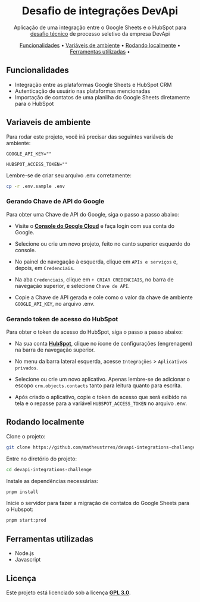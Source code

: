 <h1 align="center">
  Desafio de integrações DevApi
  </a>
</h1>

<p align="center">Aplicação de uma integração entre o Google Sheets e o HubSpot para <a href="https://github.com/godevapi/vagas/tree/master/integrations" target="_blank">desafio técnico</a> de
processo seletivo da empresa DevApi

<p align="center">
  <a href="#funcionalidades">Funcionalidades</a> •
  <a href="#variaveis-de-ambiente">Variáveis de ambiente</a> •
  <a href="#rodando-localmente">Rodando localmente</a> •
  <a href="#ferramentas-utilizadas">Ferramentas utilizadas</a> •
</p>

## Funcionalidades

- Integração entre as plataformas Google Sheets e HubSpot CRM
- Autenticação de usuário nas plataformas mencionadas
- Importação de contatos de uma planilha do Google Sheets diretamente para o HubSpot

## Variaveis de ambiente

Para rodar este projeto, você irá precisar das seguintes variáveis de ambiente:

`GOOGLE_API_KEY=""`

`HUBSPOT_ACCESS_TOKEN=""`

Lembre-se de criar seu arquivo .env corretamente:

```bash
cp -r .env.sample .env
```

### Gerando Chave de API do Google

Para obter uma Chave de API do Google, siga o passo a passo abaixo:

- Visite o **[Console do Google Cloud](https://console.cloud.google.com/)** e faça login com sua conta do Google.

- Selecione ou crie um novo projeto, feito no canto superior esquerdo do console.

- No painel de navegação à esquerda, clique em `APIs e serviços` e, depois, em `Credenciais`.

- Na aba `Credenciais`, clique em `+ CRIAR CREDENCIAIS`, no barra de navegação superior, e selecione `Chave de API`.

- Copie a Chave de API gerada e cole como o valor da chave de ambiente `GOOGLE_API_KEY`, no arquivo .env.

### Gerando token de acesso do HubSpot

Para obter o token de acesso do HubSpot, siga o passo a passo abaixo:

- Na sua conta **[HubSpot](https://app.hubspot.com/home)**, clique no ícone de configurações (engrenagem) na barra de navegação superior.

- No menu da barra lateral esquerda, acesse `Integrações` > `Aplicativos privados`.

- Selecione ou crie um novo aplicativo. Apenas lembre-se de adicionar o escopo `crm.objects.contacts` tanto para leitura quanto para escrita.

- Após criado o aplicativo, copie o token de acesso que será exibido na tela e o repasse para a variável `HUBSPOT_ACCESS_TOKEN` no arquivo .env.

## Rodando localmente

Clone o projeto:

```bash
git clone https://github.com/matheustrres/devapi-integrations-challenge.git
```

Entre no diretório do projeto:

```bash
cd devapi-integrations-challenge
```

Instale as dependências necessárias:

```bash
pnpm install
```

Inicie o servidor para fazer a migração de contatos do Google Sheets para o Hubspot:

```bash
pnpm start:prod
```

## Ferramentas utilizadas

- Node.js
- Javascript

## Licença

Este projeto está licenciado sob a licença **[GPL 3.0](https://github.com/matheustrres/devapi-integrations-challenge/blob/main/LICENSE)**.
